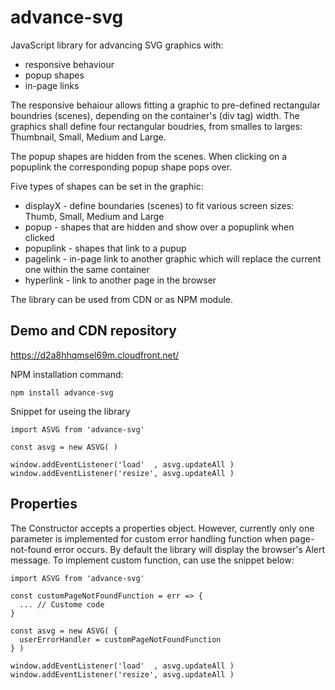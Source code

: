 # advance-svg

JavaScript library for advancing SVG graphics with:
* responsive behaviour
* popup shapes
* in-page links

The responsive behaiour allows fitting a graphic to pre-defined rectangular boundries (scenes), depending on the container's (div tag) width.
The graphics shall define four rectangular boudries, from smalles to larges: Thumbnail, Small, Medium and Large.

The popup shapes are hidden from the scenes. When clicking on a popuplink the corresponding popup shape pops over.

Five types of shapes can be set in the graphic:
* displayX  - define boundaries (scenes) to fit various screen sizes: Thumb, Small, Medium and Large
* popup     - shapes that are hidden and show over a popuplink when clicked
* popuplink - shapes that link to a pupup
* pagelink  - in-page link to another graphic which will replace the current one within the same container
* hyperlink - link to another page in the browser

The library can be used from CDN or as NPM module.

## Demo and CDN repository

https://d2a8hhqmsel69m.cloudfront.net/

NPM installation command:
```
npm install advance-svg
```

Snippet for useing the library
```
import ASVG from 'advance-svg'

const asvg = new ASVG( )

window.addEventListener('load'  , asvg.updateAll )
window.addEventListener('resize', asvg.updateAll )
```

## Properties

The Constructor accepts a properties object. However, currently only one parameter is implemented for custom error handling function when page-not-found error occurs.
By default the library will display the browser's Alert message. To implement custom function, can use the snippet below:

```
import ASVG from 'advance-svg'

const customPageNotFoundFunction = err => {
  ... // Custome code
}

const asvg = new ASVG( {
  userErrorHandler = customPageNotFoundFunction
} )

window.addEventListener('load'  , asvg.updateAll )
window.addEventListener('resize', asvg.updateAll )

```

